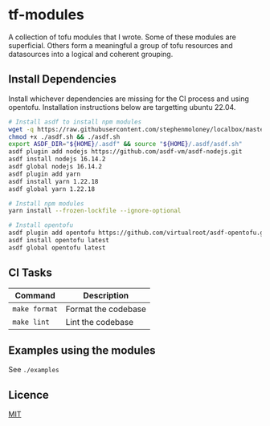 # tf-modules

A collection of tofu modules that I wrote. Some of
these modules are superficial. Others form a meaningful
a group of tofu resources and datasources into
a logical and coherent grouping.

## Install Dependencies

Install whichever dependencies are missing for the CI process and using opentofu.
Installation instructions below are targetting ubuntu 22.04.

```bash
# Install asdf to install npm modules
wget -q https://raw.githubusercontent.com/stephenmoloney/localbox/master/bin/install/asdf.sh
chmod +x ./asdf.sh && ./asdf.sh
export ASDF_DIR="${HOME}/.asdf" && source "${HOME}/.asdf/asdf.sh"
asdf plugin add nodejs https://github.com/asdf-vm/asdf-nodejs.git
asdf install nodejs 16.14.2
asdf global nodejs 16.14.2
asdf plugin add yarn
asdf install yarn 1.22.18
asdf global yarn 1.22.18

# Install npm modules
yarn install --frozen-lockfile --ignore-optional

# Install opentofu
asdf plugin add opentofu https://github.com/virtualroot/asdf-opentofu.git
asdf install opentofu latest
asdf global opentofu latest
```

## CI Tasks

| Command       | Description         |
| ------------- | ------------------- |
| `make format` | Format the codebase |
| `make lint`   | Lint the codebase   |

## Examples using the modules

See `./examples`

## Licence

[MIT](https://choosealicense.com/licenses/mit/)
